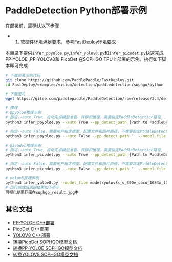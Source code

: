 # PaddleDetection Python部署示例

在部署前，需确认以下步骤

- 1. 软硬件环境满足要求，参考[FastDeploy环境要求](../../../../../../docs/cn/build_and_install/sophgo.md)

本目录下提供`infer_ppyoloe.py`,`infer_yolov8.py`和`infer_picodet.py`快速完成 PP-YOLOE ,PP-YOLOV8和 PicoDet 在SOPHGO TPU上部署的示例。执行如下脚本即可完成

```bash
# 下载部署示例代码
git clone https://github.com/PaddlePaddle/FastDeploy.git
cd FastDeploy/examples/vision/detection/paddledetection/sophgo/python

# 下载图片
wget https://gitee.com/paddlepaddle/PaddleDetection/raw/release/2.4/demo/000000014439.jpg

# 推理
# ppyoloe推理示例
# 指定--auto True，自动完成模型准备、转换和推理，需要指定PaddleDetection路径
python3 infer_ppyoloe.py --auto True --pp_detect_path {Path to PaddleDetection} --model_file '' --config_file '' --image ''

# 指定--auto False，需要用户指定模型、配置文件和图片路径，不需要指定PaddleDetection路径。
python3 infer_ppyoloe.py --auto False --pp_detect_path '' --model_file model/ppyoloe_crn_s_300e_coco_1684x_f32.bmodel --config_file model/infer_cfg.yml --image ./000000014439.jpg

# picodet推理示例
# 指定--auto True，自动完成模型准备、转换和推理，需要指定PaddleDetection路径
python3 infer_picodet.py --auto True --pp_detect_path {Path to PaddleDetection} --model_file '' --config_file '' --image ''

# 指定--auto False，需要用户指定模型、配置文件和图片路径，不需要指定PaddleDetection路径。
python3 infer_picodet.py --auto False --pp_detect_path '' --model_file model/ppyoloe_crn_s_300e_coco_1684x_f32.bmodel --config_file model/infer_cfg.yml --image ./000000014439.jpg

# yolov8推理示例
python3 infer_yolov8.py --model_file model/yolov8s_s_300e_coco_1684x_f32.bmodel --config_file model/infer_cfg.yml --image ./000000014439.jpg
# 运行完成后返回结果如下所示
可视化结果存储在sophgo_result.jpg中
```

## 其它文档
- [PP-YOLOE C++部署](../cpp)
- [PicoDet C++部署](../cpp)
- [YOLOV8 C++部署](../cpp)
- [转换PicoDet SOPHGO模型文档](../README.md)
- [转换PP-YOLOE SOPHGO模型文档](../README.md)
- [转换YOLOV8 SOPHGO模型文档](../README.md)
